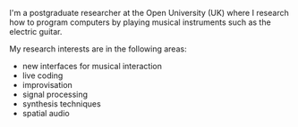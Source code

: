 
I'm a postgraduate researcher at the Open University (UK) where I research how to program computers by playing musical instruments such as the electric guitar.

My research interests are in the following areas:
- new interfaces for musical interaction
- live coding
- improvisation
- signal processing
- synthesis techniques
- spatial audio
